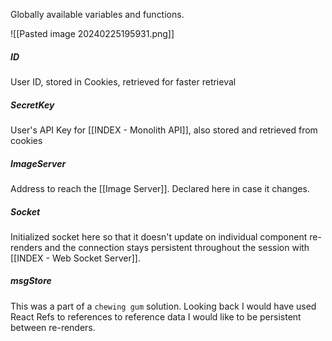 
Globally available variables and functions.

![[Pasted image 20240225195931.png]]

##### ID
User ID, stored in Cookies, retrieved for faster retrieval

##### SecretKey
User's API Key for [[INDEX - Monolith API]], also stored and retrieved from cookies

##### ImageServer
Address to reach the [[Image Server]]. Declared here in case it changes.

##### Socket
Initialized socket here so that it doesn't update on individual component re-renders and the connection stays persistent throughout the session with [[INDEX - Web Socket Server]].

##### msgStore
This was a part of a `chewing gum` solution. Looking back I would have used React Refs to references to reference data I would like to be persistent between re-renders.